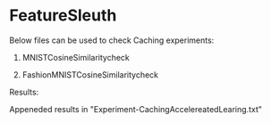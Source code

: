# FeatureSleuth

Below files can be used to check Caching experiments:

1. MNISTCosineSimilaritycheck

2. FashionMNISTCosineSimilaritycheck

Results:

Appeneded results in "Experiment-CachingAccelereatedLearing.txt" 